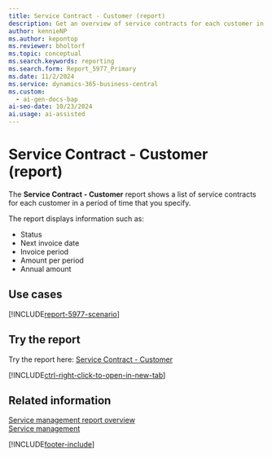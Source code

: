 ```yaml
---
title: Service Contract - Customer (report)
description: Get an overview of service contracts for each customer in a selected time period.
author: kennieNP
ms.author: kepontop
ms.reviewer: bholtorf
ms.topic: conceptual
ms.search.keywords: reporting
ms.search.form: Report_5977_Primary
ms.date: 11/2/2024
ms.service: dynamics-365-business-central
ms.custom:
  - ai-gen-docs-bap
ai-seo-date: 10/23/2024
ai.usage: ai-assisted
---
```


# Service Contract - Customer (report)

The **Service Contract - Customer** report shows a list of service contracts for each customer in a period of time that you specify.

The report displays information such as:

- Status
- Next invoice date
- Invoice period
- Amount per period
- Annual amount

## Use cases

[!INCLUDE[report-5977-scenario](../includes/report-5977-scenario-include.md)]

<!-- 

Prompt

Below is a report in an ERP system. Provide 3-4 use cases for different personas working with project management or finance for projects.

Format like this:    
  
As a <persona>, use the report to    
* use case 1  
* use case 2    

Do not capitalize the persona names. 

Do not start lines with "Use the data to"

## Report name
Service Contract - Customer

## Report description

### What the report does

### Use cases

Please include your data sources and URLs

-->

## Try the report

Try the report here: [Service Contract - Customer](https://businesscentral.dynamics.com?report=5977)

[!INCLUDE[ctrl-right-click-to-open-in-new-tab](../includes/ctrl-right-click-to-open-in-new-tab.md)]

## Related information

[Service management report overview](../service-reports.md)  
[Service management](../service-service.md)  

[!INCLUDE[footer-include](../includes/footer-banner.md)]